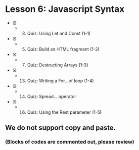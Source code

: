 # Lesson 6: Javascript Syntax

- [x] - 3.  Quiz: Using Let and Const (1-1)
- [x] - 5.  Quiz: Build an HTML fragment (1-2)
- [x] - 7.  Quiz: Destructing Arrays (1-3)
- [x] - 13. Quiz: Writing a For...of loop (1-4)
- [x] - 14. Quiz: Spread... operator
- [x] - 16. Quiz: Using the Rest parameter (1-5)

## We do not support copy and paste. 
### (Blocks of codes are commented out, please review)
